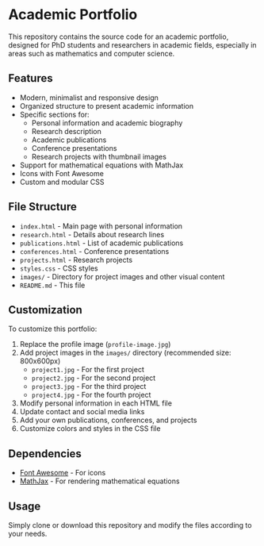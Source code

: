 # Academic Portfolio

This repository contains the source code for an academic portfolio, designed for PhD students and researchers in academic fields, especially in areas such as mathematics and computer science.

## Features

- Modern, minimalist and responsive design
- Organized structure to present academic information
- Specific sections for:
  - Personal information and academic biography
  - Research description
  - Academic publications
  - Conference presentations
  - Research projects with thumbnail images
- Support for mathematical equations with MathJax
- Icons with Font Awesome
- Custom and modular CSS

## File Structure

- `index.html` - Main page with personal information
- `research.html` - Details about research lines
- `publications.html` - List of academic publications
- `conferences.html` - Conference presentations
- `projects.html` - Research projects
- `styles.css` - CSS styles
- `images/` - Directory for project images and other visual content
- `README.md` - This file

## Customization

To customize this portfolio:

1. Replace the profile image (`profile-image.jpg`)
2. Add project images in the `images/` directory (recommended size: 800x600px)
   - `project1.jpg` - For the first project
   - `project2.jpg` - For the second project
   - `project3.jpg` - For the third project
   - `project4.jpg` - For the fourth project
3. Modify personal information in each HTML file
4. Update contact and social media links
5. Add your own publications, conferences, and projects
6. Customize colors and styles in the CSS file

## Dependencies

- [Font Awesome](https://fontawesome.com/) - For icons
- [MathJax](https://www.mathjax.org/) - For rendering mathematical equations

## Usage

Simply clone or download this repository and modify the files according to your needs. 